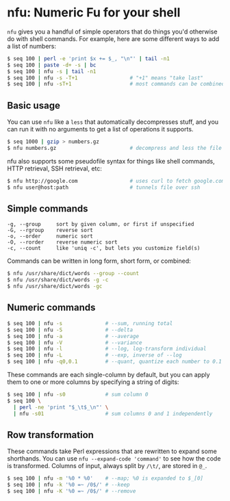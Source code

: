 # nfu: Numeric Fu for your shell
`nfu` gives you a handful of simple operators that do things you'd otherwise do
with shell commands. For example, here are some different ways to add a list of
numbers:

```sh
$ seq 100 | perl -e 'print $x += $_, "\n"' | tail -n1
$ seq 100 | paste -d+ -s | bc
$ seq 100 | nfu -s | tail -n1
$ seq 100 | nfu -s -T+1                 # "+1" means "take last"
$ seq 100 | nfu -sT+1                   # most commands can be combined
```

## Basic usage
You can use `nfu` like a `less` that automatically decompresses stuff, and you
can run it with no arguments to get a list of operations it supports.

```sh
$ seq 1000 | gzip > numbers.gz
$ nfu numbers.gz                        # decompress and less the file
```

nfu also supports some pseudofile syntax for things like shell commands, HTTP
retrieval, SSH retrieval, etc:

```sh
$ nfu http://google.com                 # uses curl to fetch google.com
$ nfu user@host:path                    # tunnels file over ssh
```

## Simple commands
```
-g, --group     sort by given column, or first if unspecified
-G, --rgroup    reverse sort
-o, --order     numeric sort
-O, --rorder    reverse numeric sort
-c, --count     like 'uniq -c', but lets you customize field(s)
```

Commands can be written in long form, short form, or combined:

```sh
$ nfu /usr/share/dict/words --group --count
$ nfu /usr/share/dict/words -g -c
$ nfu /usr/share/dict/words -gc
```

## Numeric commands
```sh
$ seq 100 | nfu -s              # --sum, running total
$ seq 100 | nfu -S              # --delta
$ seq 100 | nfu -a              # --average
$ seq 100 | nfu -V              # --variance
$ seq 100 | nfu -l              # --log, log-transform individual
$ seq 100 | nfu -L              # --exp, inverse of --log
$ seq 100 | nfu -q0,0.1         # --quant, quantize each number to 0.1
```

These commands are each single-column by default, but you can apply them to one
or more columns by specifying a string of digits:

```sh
$ seq 100 | nfu -s0             # sum column 0
$ seq 100 \
  | perl -ne 'print "$_\t$_\n"' \
  | nfu -s01                    # sum columns 0 and 1 independently
```

## Row transformation
These commands take Perl expressions that are rewritten to expand some
shorthands. You can use `nfu --expand-code 'command'` to see how the code is
transformed. Columns of input, always split by `/\t/`, are stored in `@_`.

```sh
$ seq 100 | nfu -m '%0 * %0'    # --map; %0 is expanded to $_[0]
$ seq 100 | nfu -k '%0 =~ /0$/' # --keep
$ seq 100 | nfu -K '%0 =~ /0$/' # --remove
```
